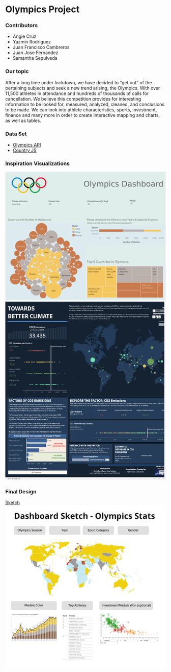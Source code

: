 # Olympics Project
### Contributors
+ Angie Cruz
+ Yazmin Rodriguez
+ Juan Francisco Cambreros
+ Juan Jose Fernandez
+ Samantha Sepulveda

### Our topic
After a long time under lockdown, we have decided to “get out” of the pertaining subjects and seek a new trend arising, the Olympics. With over 11,500 athletes in attendance and hundreds of thousands of calls for cancellation. We believe this competition provides for interesting information to be looked for, measured, analyzed, cleaned, and conclusions to be made. We can look into athlete characteristics, sports, investment, finance and many more in order to create interactive mapping and charts, as well as tables. 

### Data Set
* [Olympics API](https://olympicsapi.docs.apiary.io/)
* [Country JS](https://country.js.org/)

### Inspiration Visualizations
![Inspo 2](Initial%20Images/Inspo%202.png)
![Inspo 3](Initial%20Images/Inspo%203.png)

### Final Design 
[Sketch](https://github.com/Yazz-01/project_olympics/blob/main/sketch.png)
![Inspo 1](Initial%20Images/Inspo%201.png)



